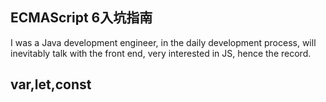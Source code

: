 ## ECMAScript 6入坑指南

I was a Java development engineer, in the daily development process, will inevitably talk with the front end, very interested in JS, hence the record.

## var,let,const


